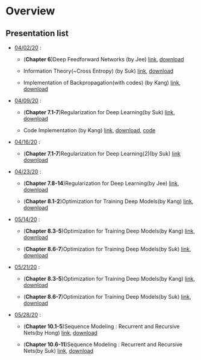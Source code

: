 # Overview

## Presentation list
  - [04/02/20](https://github.com/chunhyonho/GROUP_STUDY/tree/master/Deep_Learning1/20200402) : 
    - (**Chapter 6**)Deep Feedforward Networks (by Jee)
    [link](https://github.com/chunhyonho/GROUP_STUDY/blob/master/Deep_Learning1/20200402/%5B20200402%5DDeep%20Learning%20Chap%206%20f.pdf), 
    [download](https://github.com/chunhyonho/GROUP_STUDY/raw/master/Deep_Learning1/20200402/%5B20200402%5DDeep%20Learning%20Chap%206%20f.pdf)   
    
    - Information Theory(~Cross Entropy) (by Suk)
    [link](https://github.com/chunhyonho/GROUP_STUDY/blob/master/Deep_Learning1/20200402/%5B20200402%5DInformation_Theory.pdf), 
    [download](https://github.com/chunhyonho/GROUP_STUDY/raw/master/Deep_Learning1/20200402/%5B20200402%5DInformation_Theory.pdf)   
    
    - Implementation of Backpropagation(with codes) (by Kang)
    [link](https://github.com/chunhyonho/GROUP_STUDY/blob/master/Deep_Learning1/20200402/%5B20200402%5D개별연구_backprop.pdf), 
    [download](https://github.com/chunhyonho/GROUP_STUDY/raw/master/Deep_Learning1/20200402/%5B20200402%5D개별연구_backprop.pdf)   
    
- [04/09/20](https://github.com/chunhyonho/GROUP_STUDY/tree/master/Deep_Learning1/20200409) : 
  - (**Chapter 7.1-7**)Regularization for Deep Learning(by Suk)
  [link](https://github.com/chunhyonho/GROUP_STUDY/blob/master/Deep_Learning1/20200409/Regularization%20for%20deep%20learning.pdf), 
  [download](https://github.com/chunhyonho/GROUP_STUDY/raw/master/Deep_Learning1/20200409/Regularization%20for%20deep%20learning.pdf)   
  
  - Code Implementation (by Kang)
   [link](https://github.com/chunhyonho/GROUP_STUDY/blob/master/Deep_Learning1/20200409/0409_강남웅.pptx), 
  [download](https://github.com/chunhyonho/GROUP_STUDY/raw/master/Deep_Learning1/20200409/0409_강남웅.pptx),
  [code](https://github.com/chunhyonho/GROUP_STUDY/blob/master/Deep_Learning1/20200409/main.py)

  
 
- [04/16/20](https://github.com/chunhyonho/GROUP_STUDY/tree/master/Deep_Learning1/20200416) : 
  - (**Chapter 7.1-7**)Regularization for Deep Learning(2)(by Suk) 
  [link](https://github.com/chunhyonho/GROUP_STUDY/blob/master/Deep_Learning1/20200416/Regularization%20for%20deep%20learning(2).pdf)
  [download](https://github.com/chunhyonho/GROUP_STUDY/raw/master/Deep_Learning1/20200416/Regularization%20for%20deep%20learning(2).pdf)

- [04/23/20](https://github.com/chunhyonho/GROUP_STUDY/tree/master/Deep_Learning1/20200423) :
  - (**Chapter 7.8-14**)Regularization for Deep Learning(by Jee)
  [link](https://github.com/chunhyonho/GROUP_STUDY/blob/master/Deep_Learning1/20200423/deep%20learning%20chap%207.pdf),
  [download](https://github.com/chunhyonho/GROUP_STUDY/raw/master/Deep_Learning1/20200423/deep%20learning%20chap%207.pdf)
  
  - (**Chapter 8.1-2**)Optimization for Training Deep Models(by Kang)
  [link](https://github.com/chunhyonho/GROUP_STUDY/blob/master/Deep_Learning1/20200423/ch8.1-2%20Optimization%20for%20Training%20Deep%20Models.pdf),
  [download](https://github.com/chunhyonho/GROUP_STUDY/raw/master/Deep_Learning1/20200423/ch8.1-2%20Optimization%20for%20Training%20Deep%20Models.pdf)


- [05/14/20](https://github.com/chunhyonho/GROUP_STUDY/tree/master/Deep_Learning1/20200514) :
  - (**Chapter 8.3-5**)Optimization for Training Deep Models(by Kang)
  [link](https://github.com/chunhyonho/GROUP_STUDY/blob/master/Deep_Learning1/20200514/ch8.3-5%20Optimization%20for%20Training%20Deep%20Models.pdf),
  [download](https://github.com/chunhyonho/GROUP_STUDY/raw/master/Deep_Learning1/20200514/ch8.3-5%20Optimization%20for%20Training%20Deep%20Models.pdf)
  
  - (**Chapter 8.6-7**)Optimization for Training Deep Models(by Suk)
  [link](https://github.com/chunhyonho/GROUP_STUDY/blob/master/Deep_Learning1/20200514/optimization%20for%20training%20deep%20learning.pdf),
  [download](https://github.com/chunhyonho/GROUP_STUDY/raw/master/Deep_Learning1/20200514/optimization%20for%20training%20deep%20learning.pdf)

- [05/21/20]() :
  - (**Chapter 8.3-5**)Optimization for Training Deep Models(by Kang)
  [link](https://github.com/chunhyonho/GROUP_STUDY/blob/master/Deep_Learning1/20200514/ch8.3-5%20Optimization%20for%20Training%20Deep%20Models.pdf),
  [download](https://github.com/chunhyonho/GROUP_STUDY/raw/master/Deep_Learning1/20200514/ch8.3-5%20Optimization%20for%20Training%20Deep%20Models.pdf)
  
  - (**Chapter 8.6-7**)Optimization for Training Deep Models(by Suk)
  [link](https://github.com/chunhyonho/GROUP_STUDY/blob/master/Deep_Learning1/20200514/optimization%20for%20training%20deep%20learning.pdf),
  [download](https://github.com/chunhyonho/GROUP_STUDY/raw/master/Deep_Learning1/20200514/optimization%20for%20training%20deep%20learning.pdf)

- [05/28/20](https://github.com/chunhyonho/GROUP_STUDY/tree/master/Deep_Learning1/20200514) :
  - (**Chapter 10.1-5**)Sequence Modeling : Recurrent and Recursive Nets(by Hong)
  [link](https://github.com/chunhyonho/GROUP_STUDY/blob/master/Deep%20Learning/20200528/Ch10.1-5%20(RNN).pdf),
  [download](https://github.com/chunhyonho/GROUP_STUDY/raw/master/Deep%20Learning/20200528/Ch10.1-5%20(RNN).pdf)
  
  - (**Chapter 10.6-11**)Sequence Modeling : Recurrent and Recursive Nets(by Suk)
  [link](https://github.com/chunhyonho/GROUP_STUDY/blob/master/Deep%20Learning/20200528/ch10.6%7E.pdf),
  [download](https://github.com/chunhyonho/GROUP_STUDY/raw/master/Deep%20Learning/20200528/ch10.6%7E.pdf)
